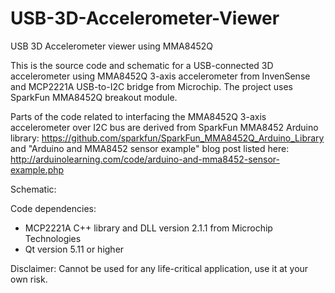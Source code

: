 # USB-3D-Accelerometer-Viewer
USB 3D Accelerometer viewer using MMA8452Q

This is the source code and schematic for a USB-connected 3D accelerometer using MMA8452Q 3-axis accelerometer from InvenSense and MCP2221A USB-to-I2C bridge from Microchip. The project uses SparkFun MMA8452Q breakout module. 

Parts of the code related to interfacing the MMA8452Q 3-axis accelerometer over I2C bus are derived from SparkFun MMA8452 Arduino library: https://github.com/sparkfun/SparkFun_MMA8452Q_Arduino_Library
and "Arduino and MMA8452 sensor example" blog post listed here: http://arduinolearning.com/code/arduino-and-mma8452-sensor-example.php

Schematic:

Code dependencies:
- MCP2221A C++ library and DLL version 2.1.1 from Microchip Technologies
- Qt version 5.11 or higher

Disclaimer: Cannot be used for any life-critical application, use it at your own risk.
